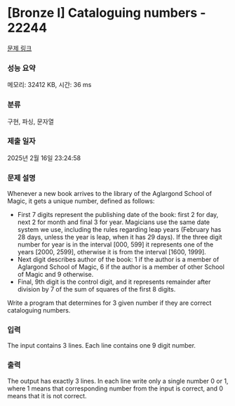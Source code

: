 # [Bronze I] Cataloguing numbers - 22244 

[문제 링크](https://www.acmicpc.net/problem/22244) 

### 성능 요약

메모리: 32412 KB, 시간: 36 ms

### 분류

구현, 파싱, 문자열

### 제출 일자

2025년 2월 16일 23:24:58

### 문제 설명

<p>Whenever a new book arrives to the library of the Aglargond School of Magic, it gets a unique number, defined as follows:</p>

<ul>
	<li>First 7 digits represent the publishing date of the book: first 2 for day, next 2 for month and final 3 for year. Magicians use the same date system we use, including the rules regarding leap years (February has 28 days, unless the year is leap, when it has 29 days). If the three digit number for year is in the interval [000, 599] it represents one of the years [2000, 2599], otherwise it is from the interval [1600, 1999].</li>
	<li>Next digit describes author of the book: 1 if the author is a member of Aglargond School of Magic, 6 if the author is a member of other School of Magic and 9 otherwise.</li>
	<li>Final, 9th digit is the control digit, and it represents remainder after division by 7 of the sum of squares of the first 8 digits.</li>
</ul>

<p>Write a program that determines for 3 given number if they are correct cataloguing numbers.</p>

### 입력 

 <p>The input contains 3 lines. Each line contains one 9 digit number.</p>

### 출력 

 <p>The output has exactly 3 lines. In each line write only a single number 0 or 1, where 1 means that corresponding number from the input is correct, and 0 means that it is not correct.</p>

